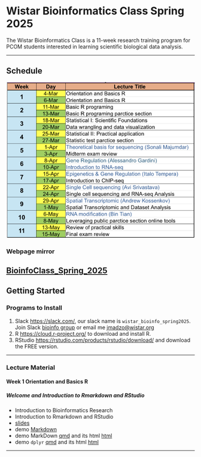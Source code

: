 # Wistar Bioinformatics Class Spring 2025

The Wistar Bioinformatics Class  is a 11-week research training program for PCOM students interested in learning scientific biological data analysis.

---

## Schedule

![calendar](BioInfo_schedule.png)

### Webpage mirror
[BioinfoClass_Spring_2025](https://wistar-bioinfo.github.io/BioinfoClass_Spring_2025)
---

## Getting Started

### Programs to Install

1. Slack <https://slack.com/>, our slack name is `wistar_bioinfo_spring2025`.  
   Join Slack [bioinfo group](https://join.slack.com/t/bioinfospring2025/shared_invite/zt-31aqz3j8g-Ha7eNObbwzGDP1U9Wr7wRg) or email me jmadzo@wistar.org
2. R  <https://cloud.r-project.org/> to download and install R.
3. RStudio <https://rstudio.com/products/rstudio/download/> and download the FREE version.

---

###  Lecture Material

#### **Week 1** Orientation and Basics R

##### Welcome and Introduction to Rmarkdown and RStudio

- Introduction to Bioinformatics Research
- Introduction to Rmarkdown and RStudio
- [slides](Bioinfo_class_week1.1_03_04_2025.pptx)
- demo [Markdown](Bioinformatics_Class_2025_bc.md)
- demo MarkDown [qmd](2025_03_04_rmarkdown.qmd) and its html [html](2025_03_04_rmarkdown.html)
- demo `dplyr` [qmd](2025_03_04_dplyr_demo.qmd) and its html [html](2025_03_04_dplyr_demo.html)

---

<!---
#### **Week 2:** Basic R programing 

##### Tuesday - Basic R programing

 - [slides]()

##### Thursday -  Basic R programing parctice section

- [slides]()

- demo [Rmd]() and its html [html]()

---

#### **Week 3:** 
##### Tuesday - Statistical I: Scientific Foundations 

- [slides]()

##### Thursday -  Data wrangling and data visualization

- [slides]()
- demo [Rmd]() and its html [html]()

---

#### **Week 4:** 

##### Tuesday - Statistical II: Practical application

- [slides]()

##### Thursday -  Statistic test parctice section 

- [slides]()
- demo [Rmd]() and its html [html]()

---

#### **Week 5:** Statistics Review and Tidying R Statistical Tests with `broom`

##### Tuesday - Theoretical basis for sequencing (Sonali Majumdar)

- [slides]()

##### Thursday -  Midterm exam review  

- [test]()

---

#### **Week 6:** Clustering Data

##### Tuesday - Statistical II: Gene Regulation (Alessandro Gardini)

- [slides]()

##### Thursday -  Introduction to RNA-seq 

- [slides]()
- demo [Rmd]() and its html [html]()

---

#### **Week 7:** Statistics 2: Linear Models

##### Tuesday - Epigenetics & Gene Regulation (Italo Tempera)

- [slides]()

##### Thursday -  Introduction to ChIP-seq

- [slides]()
- demo [Rmd]() and its html [html]()


---

#### **Week 8:** Exploratory Data Analysis

##### Tuesday - Single Cell sequencing (Avi Srivastava)

- [slides]()

##### Thursday -  RNA-seq Analysis and Single cell sequencing 

- [slides]()
- demo [Rmd]() and its html [html]()

---

#### **Week 9:** Introduction to RNA-seq

##### Tuesday - Spatial Transcriptomic (Andrew Kossenkov)

- [slides]()

##### Thursday - RNA-seq Analysis and Spatial Transcriptomic

- [slides]()
- demo [Rmd]() and its html [html]()

---

#### **Week 10:** Clustering RNA-seq and Differential Expression Testing

##### Tuesday - RNA modification (Bin Tian)

- [slides]()

##### Thursday -  Leveraging public parctice section online tools

- [slides]()
- demo [Rmd]() and its html [html]()

---

#### **Week 11:** Review of practical skills and Final exam review 

##### Tuesday - Review of practical skills

- [slides]()

##### Thursday -  Final exam review 

- [test]()
---> 
